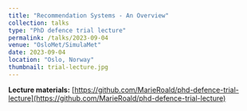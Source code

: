```yaml
---
title: "Recommendation Systems - An Overview"
collection: talks
type: "PhD defence trial lecture"
permalink: /talks/2023-09-04
venue: "OsloMet/SimulaMet"
date: 2023-09-04
location: "Oslo, Norway"
thumbnail: trial-lecture.jpg
---
```


**Lecture materials:** [https://github.com/MarieRoald/phd-defence-trial-lecture](https://github.com/MarieRoald/phd-defence-trial-lecture)